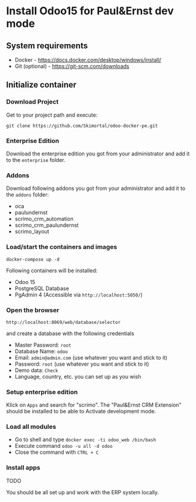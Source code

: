 # Install Odoo15 for Paul&Ernst dev mode

## System requirements

* Docker - https://docs.docker.com/desktop/windows/install/
* Git (optional) - https://git-scm.com/downloads

## Initialize container

### Download Project

Get to your project path and execute:

``git clone https://github.com/Skimortal/odoo-docker-pe.git``

### Enterprise Edition

Download the enterprise edition you got from your administrator and add it to the ``enterprise`` folder.

### Addons

Download following addons you got from your administrator and add it to the ``addons`` folder:

* oca
* paulundernst
* scrimo_crm_automation
* scrimo_crm_paulundernst
* scrimo_layout

### Load/start the containers and images

``docker-compose up -d``

Following containers will be installed:

* Odoo 15
* PostgreSQL Database
* PgAdmin 4 (Accessible via ``http://localhost:5050/``)

### Open the browser

``http://localhost:8069/web/database/selector``

and create a database with the following credentials

* Master Password: ``root``
* Database Name: ``odoo``
* Email: ``admin@admin.com`` (use whatever you want and stick to it)
* Password: ``root`` (use whatever you want and stick to it)
* Demo data: ``Check``
* Language, country, etc. you can set up as you wish

### Setup enterprise edition

Klick on ``Apps`` and search for "scrimo". The "Paul&Ernst CRM Extension" should be installed to be able to Activate development mode.

### Load all modules

* Go to shell and type ``docker exec -ti odoo_web /bin/bash``
* Execute command ``odoo -u all -d odoo``
* Close the command with ``CTRL + C``

### Install apps

TODO

You should be all set up and work with the ERP system locally.